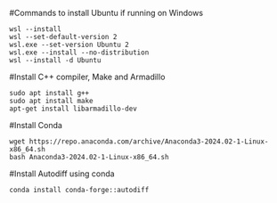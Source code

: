 #Commands to install Ubuntu if running on Windows

```
wsl --install
wsl --set-default-version 2
wsl.exe --set-version Ubuntu 2
wsl.exe --install --no-distribution
wsl --install -d Ubuntu
```

#Install C++ compiler, Make and Armadillo
```
sudo apt install g++
sudo apt install make
apt-get install libarmadillo-dev

```

#Install Conda
```
wget https://repo.anaconda.com/archive/Anaconda3-2024.02-1-Linux-x86_64.sh
bash Anaconda3-2024.02-1-Linux-x86_64.sh
```
#Install Autodiff using conda
```
conda install conda-forge::autodiff
```

